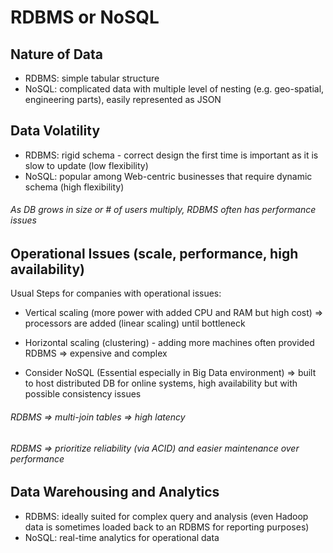 # RDBMS or NoSQL

## Nature of Data
- RDBMS: simple tabular structure
- NoSQL: complicated data with multiple level of nesting (e.g. geo-spatial, engineering parts), easily represented as JSON

## Data Volatility
- RDBMS: rigid schema - correct design the first time is important as it is slow to update (low flexibility)
- NoSQL: popular among Web-centric businesses that require dynamic schema (high flexibility)

###### As DB grows in size or # of users multiply, RDBMS often has performance issues

## Operational Issues (scale, performance, high availability)
Usual Steps for companies with operational issues:
- Vertical scaling (more power with added CPU and RAM but high cost) => processors are added (linear scaling) until bottleneck
- Horizontal scaling (clustering) - adding more machines often provided RDBMS => expensive and complex

- Consider NoSQL (Essential especially in Big Data environment) => built to host distributed DB for online systems, high availability but with possible consistency issues

###### RDBMS => multi-join tables => high latency
###### RDBMS => prioritize reliability (via ACID) and easier maintenance over performance

## Data Warehousing and Analytics
- RDBMS: ideally suited for complex query and analysis (even Hadoop data is sometimes loaded back to an RDBMS for reporting purposes)
- NoSQL: real-time analytics for operational data
